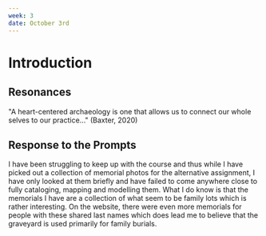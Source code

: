 ```yaml
---
week: 3
date: October 3rd
---
```


# Introduction 

## Resonances

 "A heart-centered archaeology is one that allows us to connect our whole selves to our practice..." (Baxter, 2020)

## Response to the Prompts
I have been struggling to keep up with the course and thus while I have picked out a collection of memorial photos for the alternative assignment, I have only looked at them briefly and have failed to come anywhere close to fully cataloging, mapping and modelling them. What I do know is that the memorials I have are a collection of what seem to be family lots which is rather interesting. On the website, there were even more memorials for people with these shared last names which does lead me to believe that the graveyard is used primarily for family burials.